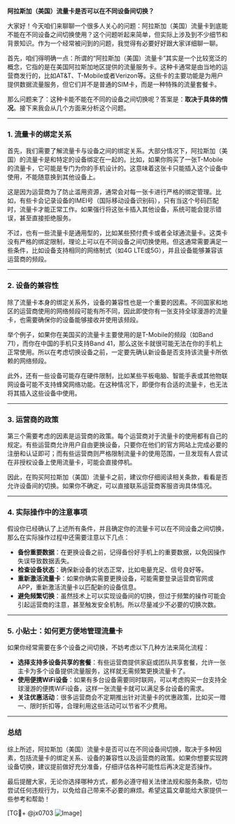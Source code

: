 **阿拉斯加（美国）流量卡是否可以在不同设备间切换？**

大家好！今天咱们来聊聊一个很多人关心的问题：阿拉斯加（美国）流量卡到底能不能在不同设备之间切换使用？这个问题听起来简单，但实际上涉及到不少细节和背景知识。作为一个经常被问到的问题，我觉得有必要好好跟大家详细聊一聊。

首先，咱们得明确一点：所谓的“阿拉斯加（美国）流量卡”其实是一个比较宽泛的概念，它指的是在美国阿拉斯加地区提供的流量服务卡。这种卡通常是由当地的运营商发行的，比如AT&T、T-Mobile或者Verizon等。这些卡的主要功能是为用户提供数据流量服务，但它们并不是普通的SIM卡，而是一种特殊的流量套餐卡。

那么问题来了：这种卡能不能在不同的设备之间切换呢？答案是：**取决于具体的情况**。接下来我会从几个方面来分析这个问题。

---

### 1. **流量卡的绑定关系**
首先，我们需要了解流量卡与设备之间的绑定关系。大部分情况下，阿拉斯加（美国）的流量卡是和特定的设备绑定在一起的。比如，如果你购买了一张T-Mobile的流量卡，它可能是专门为你的手机设计的。这意味着这张卡只能插入这个设备中使用，不能随意换到其他设备上。

这是因为运营商为了防止滥用资源，通常会对每一张卡进行严格的绑定管理。比如，有些卡会记录设备的IMEI号（国际移动设备识别码），只有当这个号码匹配时，流量卡才能正常工作。如果强行将这张卡插入其他设备，系统可能会提示错误，甚至直接拒绝服务。

不过，也有一些流量卡是通用型的，比如某些预付费卡或者全球通流量卡。这类卡没有严格的绑定限制，理论上可以在不同设备之间切换使用。但这通常需要满足一些条件，比如设备支持相同的网络制式（如4G LTE或5G），并且设备能够兼容该运营商的频段。

---

### 2. **设备的兼容性**
除了流量卡本身的绑定关系外，设备的兼容性也是一个重要的因素。不同国家和地区的运营商使用的网络频段可能有所不同，因此即使你有一张支持全球漫游的流量卡，也需要确保你的设备能够接收并使用该频段。

举个例子，如果你在美国买的流量卡主要使用的是T-Mobile的频段（如Band 71），而你在中国的手机只支持Band 41，那么这张卡就很可能无法在你的手机上正常使用。所以在考虑切换设备之前，一定要先确认新设备是否支持该流量卡所依赖的网络频段。

此外，还有一些设备可能存在硬件限制，比如某些平板电脑、智能手表或其他物联网设备可能不支持蜂窝网络功能。在这种情况下，即便你有合适的流量卡，也无法将其插入这些设备中使用。

---

### 3. **运营商的政策**
第三个需要考虑的因素是运营商的政策。每个运营商对于流量卡的使用都有自己的规定。有些运营商允许用户自由更换设备，只要你在他们的官方网站上完成必要的注册和认证即可；而有些运营商则严格限制流量卡的使用范围，一旦发现有人尝试在非授权设备上使用流量卡，可能会直接停机。

因此，在购买阿拉斯加（美国）流量卡之前，建议你仔细阅读相关条款，看看是否允许设备间的切换。如果你不确定，可以直接联系运营商客服咨询具体情况。

---

### 4. **实际操作中的注意事项**
假设你已经确认了上述所有条件，并且确定你的流量卡可以在不同设备之间切换，那么在实际操作过程中还需要注意以下几点：

- **备份重要数据**：在更换设备之前，记得备份好手机上的重要数据，以免因操作失误导致数据丢失。
- **检查设备状态**：确保新设备的状态正常，比如电量充足、信号良好等。
- **重新激活流量卡**：如果你确实需要更换设备，可能需要登录运营商官网或APP，重新激活流量卡以匹配新的设备信息。
- **避免频繁切换**：虽然技术上可以实现设备间的切换，但过于频繁的操作可能会引起运营商的注意，甚至触发安全机制。所以尽量减少不必要的切换次数。

---

### 5. **小贴士：如何更方便地管理流量卡**
如果你经常需要在多个设备之间切换，不妨考虑以下几种方法来简化流程：

- **选择支持多设备共享的套餐**：有些运营商提供家庭或团队共享套餐，允许一张主卡为多个设备提供流量服务，这样就无需频繁更换流量卡了。
- **使用便携WiFi设备**：如果有多台设备需要同时联网，可以考虑购买一台支持全球漫游的便携WiFi设备，这样一张流量卡就可以满足多台设备的需求。
- **关注优惠活动**：很多运营商会不定期推出针对流量卡的优惠政策，比如买一赠一、限时折扣等，合理利用这些活动可以节省不少费用。

---

### 总结
综上所述，阿拉斯加（美国）流量卡是否可以在不同设备间切换，取决于多种因素，包括流量卡的绑定关系、设备的兼容性以及运营商的政策。如果你想要实现跨设备切换，建议提前做好充分准备，仔细评估各种可能性后再决定是否操作。

最后提醒大家，无论你选择哪种方式，都务必遵守相关法律法规和服务条款，切勿尝试任何违规行为，以免给自己带来不必要的麻烦。希望这篇文章能给大家提供一些参考和帮助！

[TG💪+ @jx0703 ![Image](https://github.com/user-attachments/assets/dbca1d08-cadb-493c-b0ec-ad6f7a83f270)]